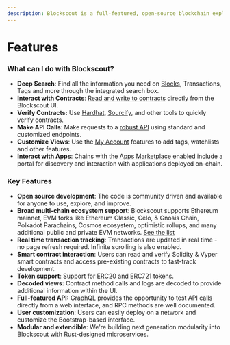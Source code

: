 ```yaml
---
description: Blockscout is a full-featured, open-source blockchain explorer
---
```


# Features

### **What can I do with Blockscout?**

* **Deep Search**: Find all the information you need on [Blocks](../../using-blockscout/overviews/blocks.md), Transactions, Tags and more through the integrated search box.
* **Interact with Contracts**: [Read and write to contracts](../../using-blockscout/interacting-with-smart-contracts.md) directly from the Blockscout UI.
* **Verify Contracts:**  Use [Hardhat](../../using-blockscout/verifying-a-smart-contract/hardhat-verification-plugin.md), [Sourcify](../../using-blockscout/verifying-a-smart-contract/contracts-verification-via-sourcify.md), and other tools to quickly verify  contracts.
* **Make API Calls**: Make requests to a [robust API](../../using-blockscout/api/) using standard and customized endpoints.
* **Customize Views**: Use the [My Account](../../using-blockscout/my-account/) features to add tags, watchlists and other features.
* **Interact with Apps**: Chains with the [Apps Marketplace](../../using-blockscout/blockscout-apps/) enabled include a portal for discovery and interaction with applications deployed on-chain.

### **Key Features**

* **Open source development**: The code is community driven and available for anyone to use, explore, and improve.
* **Broad multi-chain ecosystem support**: Blockscout supports Ethereum mainnet, EVM forks like Ethereum Classic, Celo, & Gnosis Chain, Polkadot Parachains, Cosmos ecosystem, optimistic rollups, and many additional public and private EVM networks. [See the list](../chains.md)
* **Real time transaction tracking**: Transactions are updated in real time - no page refresh required. Infinite scrolling is also enabled.
* **Smart contract interaction**: Users can read and verify Solidity & Vyper smart contracts and access pre-existing contracts to fast-track development.&#x20;
* **Token support**: Support for ERC20 and ERC721 tokens.
* **Decoded views:** Contract method calls and logs are decoded to provide additional information within the UI.
* **Full-featured API:** GraphQL provides the opportunity to test API calls directly from a web interface, and RPC methods are well documented.
* **User customization**: Users can easily deploy on a network and customize the Bootstrap-based interface.
* **Modular and extendible**: We're building next generation modularity into Blockscout with Rust-designed microservices.

